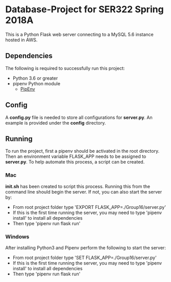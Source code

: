# Database-Project for SER322 Spring 2018A

This is a Python Flask web server connecting to a MySQL 5.6 instance hosted in AWS.

## Dependencies

The following is required to successfully run this project:
* Python 3.6 or greater
* pipenv Python module
    * [PipEnv](https://github.com/pypa/pipenv)
    
## Config

A **config.py** file is needed to store all configurations for **server.py**.  An example is provided under the **config** directory.  

## Running

To run the project, first a pipenv should be activated in the root directory.  Then an environment variable FLASK_APP needs to be assigned to **server.py**.  To help automate this process, a script can be created.

### Mac

**init.sh** has been created to script this process.  Running this from the command line should begin the server.  If not, you can also start the server by:
* From root project folder type 'EXPORT FLASK_APP=./Group16/server.py'
* If this is the first time running the server, you may need to type 'pipenv install' to install all dependencies
* Then type 'pipenv run flask run'

### Windows

After installing Python3 and Pipenv perform the following to start the server:
* From root project folder type 'SET FLASK_APP=./Group16/server.py'
* If this is the first time running the server, you may need to type 'pipenv install' to install all dependencies
* Then type 'pipenv run flask run'